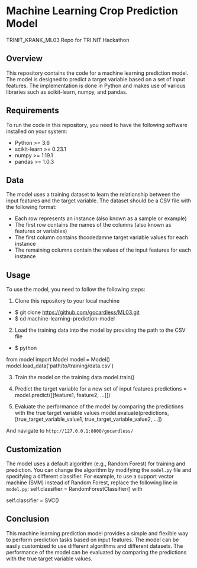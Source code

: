 #        Machine Learning Crop Prediction Model
TRINIT_KRANK_ML03
Repo for TRI NIT Hackathon


## Overview

This repository contains the code for a machine learning prediction model. The model is designed to predict a target variable based on a set of input features. The implementation is done in Python and makes use of various libraries such as scikit-learn, numpy, and pandas.

## Requirements

To run the code in this repository, you need to have the following software installed on your system:

- Python >= 3.6
- scikit-learn >= 0.23.1
- numpy >= 1.19.1
- pandas >= 1.0.3

## Data

The model uses a training dataset to learn the relationship between the input features and the target variable. The dataset should be a CSV file with the following format:

- Each row represents an instance (also known as a sample or example)
- The first row contains the names of the columns (also known as features or variables)
- The first column contains thcodedamne target variable values for each instance
- The remaining columns contain the values of the input features for each instance




## Usage

To use the model, you need to follow the following steps:

1. Clone this repository to your local machine 

- $ git clone https://github.com/gocardless/ML03.git
- $ cd machine-learning-prediction-model

2. Load the training data into the model by providing the path to the CSV file

- $ python

from model import Model
model = Model()
model.load_data('path/to/training/data.csv')

3. Train the model on the training data
model.train()

4. Predict the target variable for a new set of input features
predictions = model.predict([[feature1, feature2, ...]])

5. Evaluate the performance of the model by comparing the predictions with the true target variable values
model.evaluate(predictions, [true_target_variable_value1, true_target_variable_value2, ...])

And navigate to `http://127.0.0.1:8000/gocardless/`

## Customization

The model uses a default algorithm (e.g., Random Forest) for training and prediction. You can change the algorithm by modifying the `model.py` file and specifying a different classifier. For example, to use a support vector machine (SVM) instead of Random Forest, replace the following line in `model.py`:
self.classifier = RandomForestClassifier() 
with

self.classifier = SVC()


## Conclusion

This machine learning prediction model provides a simple and flexible way to perform prediction tasks based on input features. The model can be easily customized to use different algorithms and different datasets. The performance of the model can be evaluated by comparing the predictions with the true target variable values.






